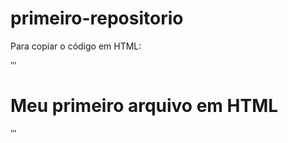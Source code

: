 # primeiro-repositorio

Para copiar o código em HTML:

‵‵‵
<html>
  <h1>Meu primeiro arquivo em HTML</h1>
</html>
‵‵‵

